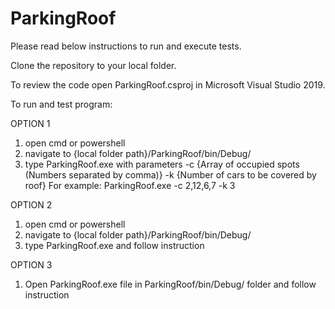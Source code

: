 # ParkingRoof

Please read below instructions to run and execute tests.

Clone the repository to your local folder.

To review the code open ParkingRoof.csproj in Microsoft Visual Studio 2019.

To run and test program:

OPTION 1
1) open cmd or powershell
2) navigate to {local folder path}/ParkingRoof/bin/Debug/ 
3) type ParkingRoof.exe with parameters -c {Array of occupied spots (Numbers separated by comma)} -k {Number of cars to be covered by roof}
For example: ParkingRoof.exe -c 2,12,6,7 -k 3

OPTION 2
1) open cmd or powershell
2) navigate to {local folder path}/ParkingRoof/bin/Debug/ 
3) type ParkingRoof.exe and follow instruction

OPTION 3
1) Open ParkingRoof.exe file in ParkingRoof/bin/Debug/ folder and follow instruction